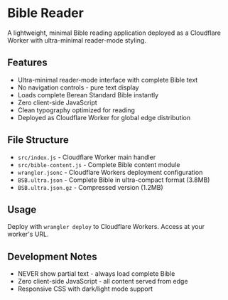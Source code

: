 # Bible Reader

A lightweight, minimal Bible reading application deployed as a Cloudflare Worker with ultra-minimal reader-mode styling.

## Features

- Ultra-minimal reader-mode interface with complete Bible text
- No navigation controls - pure text display
- Loads complete Berean Standard Bible instantly
- Zero client-side JavaScript
- Clean typography optimized for reading
- Deployed as Cloudflare Worker for global edge distribution

## File Structure

- `src/index.js` - Cloudflare Worker main handler
- `src/bible-content.js` - Complete Bible content module
- `wrangler.jsonc` - Cloudflare Workers deployment configuration
- `BSB.ultra.json` - Complete Bible in ultra-compact format (3.8MB)
- `BSB.ultra.json.gz` - Compressed version (1.2MB)

## Usage

Deploy with `wrangler deploy` to Cloudflare Workers. Access at your worker's URL.

## Development Notes

- NEVER show partial text - always load complete Bible
- Zero client-side JavaScript - all content served from edge
- Responsive CSS with dark/light mode support